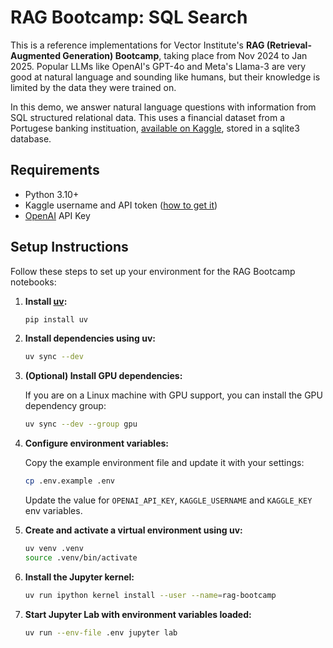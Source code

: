 # RAG Bootcamp: SQL Search

This is a reference implementations for Vector Institute's **RAG (Retrieval-Augmented Generation) Bootcamp**, taking place from Nov 2024 to Jan 2025. Popular LLMs like OpenAI's GPT-4o and Meta's Llama-3 are very good at natural language and sounding like humans, but their knowledge is limited by the data they were trained on. 

In this demo, we answer natural language questions with information from SQL structured relational data. This uses a financial dataset from a Portugese banking instituation, [available on Kaggle](https://www.kaggle.com/datasets/prakharrathi25/banking-dataset-marketing-targets), stored in a sqlite3 database.

## Requirements

* Python 3.10+
* Kaggle username and API token ([how to get it](https://www.kaggle.com/docs/api))
* [OpenAI](https://platform.openai.com/) API Key 

## Setup Instructions

Follow these steps to set up your environment for the RAG Bootcamp notebooks:

1. **Install [uv](https://github.com/astral-sh/uv):**

    ```bash
    pip install uv
    ```

2. **Install dependencies using uv:**

    ```bash
    uv sync --dev
    ```

3. **(Optional) Install GPU dependencies:**

    If you are on a Linux machine with GPU support, you can install the GPU dependency group:

    ```bash
    uv sync --dev --group gpu
    ```

4. **Configure environment variables:**

    Copy the example environment file and update it with your settings:

    ```bash
    cp .env.example .env
    ```

    Update the value for `OPENAI_API_KEY`, `KAGGLE_USERNAME` and `KAGGLE_KEY` env variables.

5. **Create and activate a virtual environment using uv:**

    ```bash
    uv venv .venv
    source .venv/bin/activate
    ```

6. **Install the Jupyter kernel:**

    ```bash
    uv run ipython kernel install --user --name=rag-bootcamp  
    ```

7. **Start Jupyter Lab with environment variables loaded:**

    ```bash
    uv run --env-file .env jupyter lab
    ```
